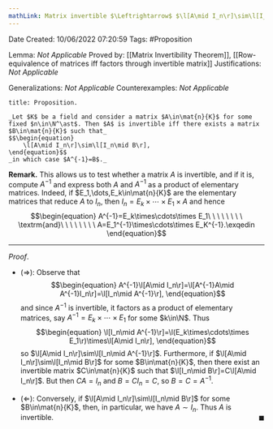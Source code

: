 ```yaml
---
mathLink: Matrix invertible $\Leftrightarrow$ $\l[A\mid I_n\r]\sim\l[I_n\mid A^{-1}\r]$
---
```


<div class="topSpace"></div>

Date Created: 10/06/2022 07:20:59
Tags: #Proposition

Lemma: _Not Applicable_
Proved by: [[Matrix Invertibility Theorem]], [[Row-equivalence of matrices iff factors through invertible matrix]]
Justifications: _Not Applicable_

Generalizations: _Not Applicable_
Counterexamples: _Not Applicable_

``` ad-Proposition
title: Proposition.

_Let $K$ be a field and consider a matrix $A\in\mat{n}{K}$ for some fixed $n\in\N^\ast$. Then $A$ is invertible iff there exists a matrix $B\in\mat{n}{K}$ such that_
$$\begin{equation}
    \l[A\mid I_n\r]\sim\l[I_n\mid B\r],
\end{equation}$$
_in which case $A^{-1}=B$._

```

**Remark.** This allows us to test whether a matrix $A$ is invertible, and if it is, compute $A^{-1}$ and express both $A$ and $A^{-1}$ as a product of elementary matrices. Indeed, if $E_1,\dots,E_k\in\mat{n}{K}$ are the elementary matrices that reduce $A$ to $I_n$, then $I_n=E_k\times\cdots\times E_1\times A$ and hence
$$\begin{equation}
    A^{-1}=E_k\times\cdots\times E_1\ \ \ \ \ \ \ \ \textrm{and}\ \ \ \ \ \ \ \ A=E_1^{-1}\times\cdots\times E_K^{-1}.\exqedin
\end{equation}$$

---

_Proof_.
* ($\Rightarrow$): Observe that
$$\begin{equation}
    A^{-1}\l[A\mid I_n\r]=\l[A^{-1}A\mid A^{-1}I_n\r]=\l[I_n\mid A^{-1}\r],
\end{equation}$$
and since $A^{-1}$ is invertible, it factors as a product of elementary matrices, say $A^{-1}=E_k\times\cdots\times E_1$ for some $k\in\N$. Thus
$$\begin{equation}
    \l[I_n\mid A^{-1}\r]=\l(E_k\times\cdots\times E_1\r)\times\l[A\mid I_n\r], 
\end{equation}$$
so $\l[A\mid I_n\r]\sim\l[I_n\mid A^{-1}\r]$. Furthermore, if $\l[A\mid I_n\r]\sim\l[I_n\mid B\r]$ for some $B\in\mat{n}{K}$, then there exist an invertible matrix $C\in\mat{n}{K}$ such that $\l[I_n\mid B\r]=C\l[A\mid I_n\r]$. But then $CA=I_n$ and $B=CI_n=C$, so $B=C=A^{-1}$.

* ($\Leftarrow$): Conversely, if $\l[A\mid I_n\r]\sim\l[I_n\mid B\r]$ for some $B\in\mat{n}{K}$, then, in particular, we have $A\sim I_n$. Thus $A$ is invertible.<span style="float:right;">$\blacksquare$</span>
